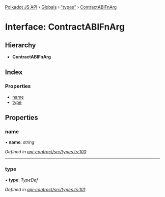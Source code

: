 [Polkadot JS API](../README.md) › [Globals](../globals.md) › ["types"](../modules/_types_.md) › [ContractABIFnArg](_types_.contractabifnarg.md)

# Interface: ContractABIFnArg

## Hierarchy

* **ContractABIFnArg**

## Index

### Properties

* [name](_types_.contractabifnarg.md#name)
* [type](_types_.contractabifnarg.md#type)

## Properties

###  name

• **name**: *string*

*Defined in [api-contract/src/types.ts:100](https://github.com/polkadot-js/api/blob/c04fb9073/packages/api-contract/src/types.ts#L100)*

___

###  type

• **type**: *TypeDef*

*Defined in [api-contract/src/types.ts:101](https://github.com/polkadot-js/api/blob/c04fb9073/packages/api-contract/src/types.ts#L101)*
